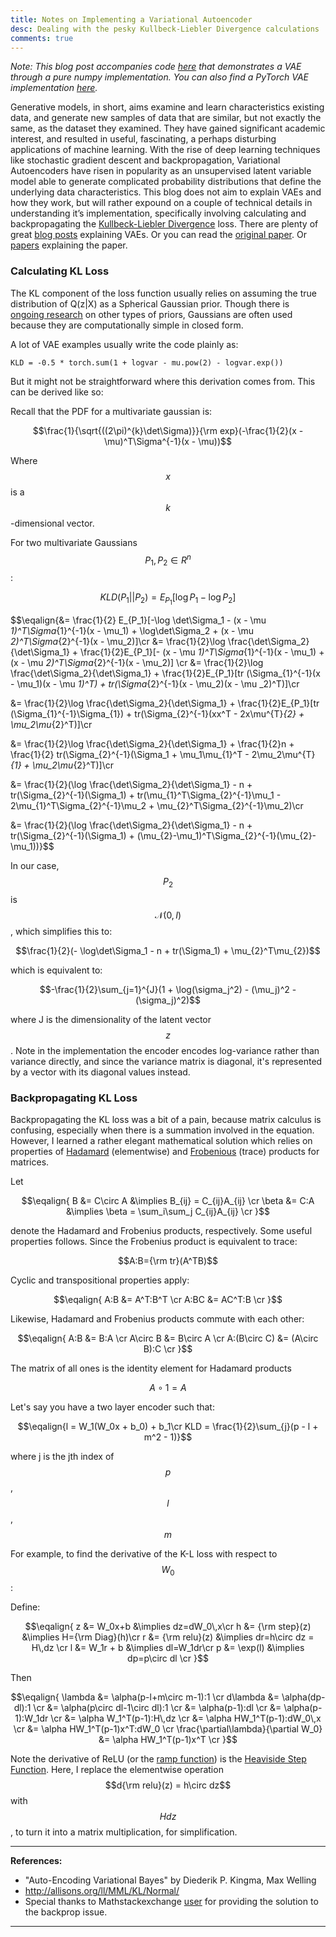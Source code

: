 ```yaml
---
title: Notes on Implementing a Variational Autoencoder
desc: Dealing with the pesky Kullbeck-Liebler Divergence calculations
comments: true
---
```


*Note: This blog post accompanies code [here](https://github.com/kwj2104/Simple-Variational-Autoencoder) that demonstrates a VAE through a pure numpy implementation. You can also find a PyTorch VAE implementation [here](https://github.com/pytorch/examples/tree/master/vae).*

Generative models, in short, aims examine and learn characteristics existing data, and generate new samples of data that are similar, but not exactly the same, as the dataset they examined. They have gained significant academic interest, and resulted in useful, fascinating, a perhaps disturbing applications of machine learning. With the rise of deep learning techniques like stochastic gradient descent and backpropagation, Variational Autoencoders have risen in popularity as an unsupervised latent variable model able to generate complicated probability distributions that define the underlying data characteristics. This blog does not aim to explain VAEs and how they work, but will rather expound on a couple of technical details in understanding it’s implementation, specifically involving calculating and backpropagating the [Kullbeck-Liebler Divergence](https://en.wikipedia.org/wiki/Kullback%E2%80%93Leibler_divergence) loss.  There are plenty of great [blog posts](https://jaan.io/what-is-variational-autoencoder-vae-tutorial/) explaining VAEs. Or you can read the [original paper](https://arxiv.org/pdf/1312.6114.pdf). Or [papers](https://arxiv.org/abs/1606.05908) explaining the paper.

### Calculating KL Loss

The KL component of the loss function usually relies on assuming the true distribution of Q(z&#124;X) as a Spherical Gaussian prior. Though there is [ongoing research](https://arxiv.org/abs/1606.04934) on other types of priors, Gaussians are often used because they are computationally simple in closed form.

A lot of VAE examples usually write the code plainly as:

    KLD = -0.5 * torch.sum(1 + logvar - mu.pow(2) - logvar.exp())

But it might not be straightforward where this derivation comes from. This can be derived like so:

Recall that the PDF for a multivariate gaussian is:

$$\frac{1}{\sqrt{((2\pi)^{k}\det\Sigma)}}{\rm exp}(-\frac{1}{2}(x - \mu)^T\Sigma^{-1}(x - \mu))$$

Where $$x$$ is a $$k$$-dimensional vector.

For two multivariate Gaussians $$P_1, P_2 \in R^n$$:

$$KLD(P_1 || P_2) = E_{P_1}[\log P_1 - \log P_2]$$

$$\eqalign{&= \frac{1}{2} E_{P_1}[-\log \det\Sigma_1 - (x - \mu _1)^T\Sigma_{1}^{-1}(x - \mu_1) + \log\det\Sigma_2 + (x - \mu _2)^T\Sigma_{2}^{-1}(x - \mu_2)]\cr
&= \frac{1}{2}\log \frac{\det\Sigma_2}{\det\Sigma_1} + \frac{1}{2}E_{P_1}[- (x - \mu _1)^T\Sigma_{1}^{-1}(x - \mu_1)  + (x - \mu _2)^T\Sigma_{2}^{-1}(x - \mu_2)] \cr
&= \frac{1}{2}\log \frac{\det\Sigma_2}{\det\Sigma_1} + \frac{1}{2}E_{P_1}[tr (\Sigma_{1}^{-1}(x - \mu_1)(x - \mu _1)^T)  + tr(\Sigma_{2}^{-1}(x - \mu_2)(x - \mu _2)^T)]\cr

&= \frac{1}{2}\log \frac{\det\Sigma_2}{\det\Sigma_1} + \frac{1}{2}E_{P_1}[tr (\Sigma_{1}^{-1}\Sigma_{1})  + tr(\Sigma_{2}^{-1}(xx^T - 2x\mu^{T}_{2} + \mu_2\mu_{2}^T)]\cr

&= \frac{1}{2}\log \frac{\det\Sigma_2}{\det\Sigma_1} + \frac{1}{2}n + \frac{1}{2} tr(\Sigma_{2}^{-1}(\Sigma_1 + \mu_1\mu_{1}^T - 2\mu_2\mu^{T}_{1} + \mu_2\mu_{2}^T)]\cr

&= \frac{1}{2}(\log \frac{\det\Sigma_2}{\det\Sigma_1} - n + tr(\Sigma_{2}^{-1}(\Sigma_1) + tr(\mu_{1}^T\Sigma_{2}^{-1}\mu_1 - 2\mu_{1}^T\Sigma_{2}^{-1}\mu_2 + \mu_{2}^T\Sigma_{2}^{-1}\mu_2)\cr

&= \frac{1}{2}(\log \frac{\det\Sigma_2}{\det\Sigma_1} - n + tr(\Sigma_{2}^{-1}(\Sigma_1) + (\mu_{2}-\mu_1)^T\Sigma_{2}^{-1}(\mu_{2}-\mu_1))}$$

In our case, $$P_2$$ is $$\mathcal{N}(0, I)$$, which simplifies this to:

$$\frac{1}{2}(- \log\det\Sigma_1 - n + tr(\Sigma_1) + \mu_{2}^T\mu_{2})$$

which is equivalent to:

$$-\frac{1}{2}\sum_{j=1}^{J}(1 + \log(\sigma_j^2) - (\mu_j)^2 - (\sigma_j)^2)$$

where J is the dimensionality of the latent vector $$z$$. Note in the implementation the encoder encodes log-variance rather than variance directly, and since the variance matrix is diagonal, it's represented by a vector with its diagonal values instead.

### Backpropagating KL Loss

Backpropagating the KL loss was a bit of a pain, because matrix calculus is confusing, especially when there is a summation involved in the equation. However, I learned a rather elegant mathematical solution which relies on properties of [Hadamard](https://en.wikipedia.org/wiki/Hadamard_product_(matrices)) (elementwise) and [Frobenious](https://en.wikipedia.org/wiki/Hadamard_product_(matrices)) (trace) products for matrices.

Let


$$\eqalign{
B &= C\circ A &\implies B_{ij} = C_{ij}A_{ij} \cr
\beta &= C:A &\implies \beta = \sum_i\sum_j C_{ij}A_{ij} \cr
}$$

denote the Hadamard and Frobenius products, respectively. Some useful properties follows. Since the Frobenius product is equivalent to trace:

$$A:B={\rm tr}(A^TB)$$

Cyclic and transpositional properties apply:

$$\eqalign{
 A:B &= A^T:B^T \cr
 A:BC &= AC^T:B \cr
}$$

Likewise, Hadamard and Frobenius products commute with each other:

$$\eqalign{
 A:B &= B:A \cr
 A\circ B &= B\circ A \cr
 A:(B\circ C) &= (A\circ B):C \cr
}$$

The matrix of all ones is the identity element for Hadamard products

$$A\circ 1 = A$$

Let's say you have a two layer encoder such that:

$$\eqalign{l = W_1(W_0x + b_0) + b_1\cr
KLD = \frac{1}{2}\sum_{j}(p - l + m^2 - 1)}$$

where j is the jth index of $$p$$, $$l$$, $$m$$

For example, to find the derivative of the K-L loss with respect to $$W_0$$:

Define:


$$\eqalign{
z &= W_0x+b &\implies dz=dW_0\,x\cr
h &= {\rm step}(z) &\implies H={\rm Diag}(h)\cr
r &= {\rm relu}(z) &\implies dr=h\circ dz = H\,dz \cr
l &= W_1r + b &\implies dl=W_1dr\cr
p &= \exp(l) &\implies dp=p\circ dl \cr
}$$


Then


$$\eqalign{
\lambda &= \alpha(p-l+m\circ m-1):1 \cr
d\lambda &= \alpha(dp-dl):1 \cr
   &= \alpha(p\circ dl-1\circ dl):1 \cr
 &= \alpha(p-1):dl \cr
 &= \alpha(p-1):W_1dr \cr
 &= \alpha W_1^T(p-1):H\,dz \cr
 &= \alpha HW_1^T(p-1):dW_0\,x \cr
 &= \alpha HW_1^T(p-1)x^T:dW_0 \cr
\frac{\partial\lambda}{\partial W_0} &= \alpha HW_1^T(p-1)x^T \cr
}$$

Note the derivative of ReLU (or the [ramp function](https://en.wikipedia.org/wiki/Ramp_function)) is the [Heaviside Step Function](https://en.wikipedia.org/wiki/Heaviside_step_function). Here, I replace the elementwise operation $$d{\rm relu}(z) = h\circ dz$$ with $$Hdz$$, to turn it into a matrix multiplication, for simplification.

---

**References:**
- "Auto-Encoding Variational Bayes" by Diederik P. Kingma, Max Welling
- http://allisons.org/ll/MML/KL/Normal/
- Special thanks to Mathstackexchange [user](https://math.stackexchange.com/questions/2710374/understanding-matrix-calculus/2718686?noredirect=1#comment5615785_2718686) for providing the solution to the backprop issue.



---
